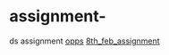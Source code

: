 # assignment-
ds assignment
[opps](https://gray-scientist-hsdfa.ineuron.app/lab/tree/work/opss_assignment.ipynb)
[8th_feb_assignment](https://gray-scientist-hsdfa.ineuron.app/lab/tree/work/8th_feb_assignment.ipynb)
